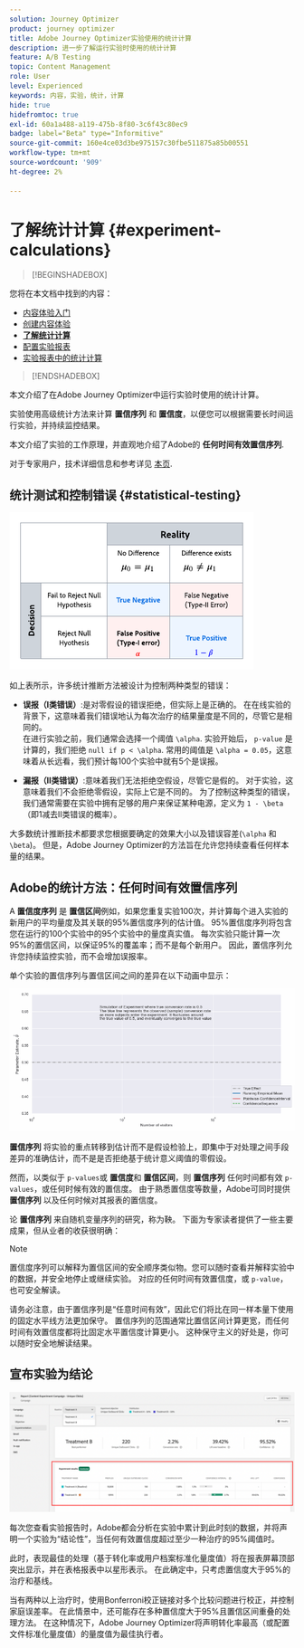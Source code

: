 ```yaml
---
solution: Journey Optimizer
product: journey optimizer
title: Adobe Journey Optimizer实验使用的统计计算
description: 进一步了解运行实验时使用的统计计算
feature: A/B Testing
topic: Content Management
role: User
level: Experienced
keywords: 内容，实验，统计，计算
hide: true
hidefromtoc: true
exl-id: 60a1a488-a119-475b-8f80-3c6f43c80ec9
badge: label="Beta" type="Informitive"
source-git-commit: 160e4ce03d3be975157c30fbe511875a85b00551
workflow-type: tm+mt
source-wordcount: '909'
ht-degree: 2%

---
```


# 了解统计计算 {#experiment-calculations}

>[!BEGINSHADEBOX]

您将在本文档中找到的内容：

* [内容体验入门](get-started-experiment.md)
* [创建内容体验](content-experiment.md)
* **[了解统计计算](experiment-calculations.md)**
* [配置实验报表](reporting-configuration.md)
* [实验报表中的统计计算](experiment-report-calculations.md)

>[!ENDSHADEBOX]

本文介绍了在Adobe Journey Optimizer中运行实验时使用的统计计算。

实验使用高级统计方法来计算 **置信序列** 和 **置信度**，以便您可以根据需要长时间运行实验，并持续监控结果。

本文介绍了实验的工作原理，并直观地介绍了Adobe的 **任何时间有效置信序列**.

对于专家用户，技术详细信息和参考详见 [本页](../campaigns/assets/confidence_sequence_technical_details.pdf).

## 统计测试和控制错误 {#statistical-testing}

![](assets/technote_1.png)

如上表所示，许多统计推断方法被设计为控制两种类型的错误：

* **误报（I类错误）**:是对零假设的错误拒绝，但实际上是正确的。 在在线实验的背景下，这意味着我们错误地认为每次治疗的结果量度是不同的，尽管它是相同的。
   </br>在进行实验之前，我们通常会选择一个阈值 `\alpha`. 实验开始后， `p-value` 是计算的，我们拒绝 `null if p < \alpha`. 常用的阈值是 `\alpha = 0.05`，这意味着从长远看，我们预计每100个实验中就有5个是误报。

* **漏报（II类错误）**:意味着我们无法拒绝空假设，尽管它是假的。 对于实验，这意味着我们不会拒绝零假设，实际上它是不同的。 为了控制这种类型的错误，我们通常需要在实验中拥有足够的用户来保证某种电源，定义为 `1 - \beta`（即1减去II类错误的概率）。

大多数统计推断技术都要求您根据要确定的效果大小以及错误容差(`\alpha` 和 `\beta`)。 但是，Adobe Journey Optimizer的方法旨在允许您持续查看任何样本量的结果。

## Adobe的统计方法：任何时间有效置信序列

A **置信度序列** 是 **置信区间**&#x200B;例如，如果您重复实验100次，并计算每个进入实验的新用户的平均量度及其关联的95%置信度序列的估计值。 95%置信度序列将包含您在运行的100个实验中的95个实验中的量度真实值。 每次实验只能计算一次95%的置信区间，以保证95%的覆盖率；而不是每个新用户。 因此，置信序列允许您持续监控实验，而不会增加误报率。

单个实验的置信序列与置信区间之间的差异在以下动画中显示：

![](assets/technote_2.gif)

**置信序列** 将实验的重点转移到估计而不是假设检验上，即集中于对处理之间手段差异的准确估计，而不是是否拒绝基于统计意义阈值的零假设。

然而，以类似于 `p-values`或 **置信度**&#x200B;和 **置信区间**，则 **置信序列** 任何时间都有效 `p-values`，或任何时候有效的置信度。 由于熟悉置信度等数量，Adobe可同时提供 **置信序列** 以及任何时候对其报表的置信度。

论 **置信序列** 来自随机变量序列的研究，称为鞅。 下面为专家读者提供了一些主要成果，但从业者的收获很明确：

>[!NOTE]
>
>置信度序列可以解释为置信区间的安全顺序类似物。您可以随时查看并解释实验中的数据，并安全地停止或继续实验。 对应的任何时间有效置信度，或 `p-value`，也可安全解读。

请务必注意，由于置信序列是“任意时间有效”，因此它们将比在同一样本量下使用的固定水平线方法更加保守。 置信序列的范围通常比置信区间计算更宽，而任何时间有效置信度都将比固定水平置信度计算更小。 这种保守主义的好处是，你可以随时安全地解读结果。

## 宣布实验为结论

![](assets/experimentation_report_2.png)

每次您查看实验报告时，Adobe都会分析在实验中累计到此时刻的数据，并将声明一个实验为“结论性”，当任何有效置信度超过至少一种治疗的95%阈值时。

此时，表现最佳的处理（基于转化率或用户档案标准化量度值）将在报表屏幕顶部突出显示，并在表格报表中以星形表示。 在此确定中，只考虑置信度大于95%的治疗和基线。

当有两种以上治疗时，使用Bonferroni校正链接对多个比较问题进行校正，并控制家庭误差率。 在此情景中，还可能存在多种置信度大于95%且置信区间重叠的处理方法。 在这种情况下，Adobe Journey Optimizer将声明转化率最高（或配置文件标准化量度值）的量度值为最佳执行者。
